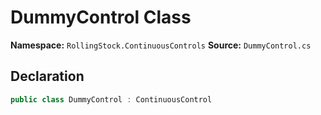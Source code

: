# DummyControl Class

**Namespace:** `RollingStock.ContinuousControls`
**Source:** `DummyControl.cs`

## Declaration

```csharp
public class DummyControl : ContinuousControl
```

